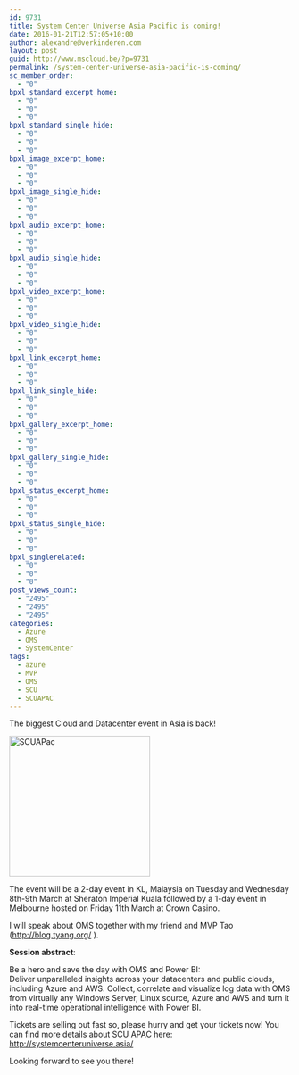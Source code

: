 ```yaml
---
id: 9731
title: System Center Universe Asia Pacific is coming!
date: 2016-01-21T12:57:05+10:00
author: alexandre@verkinderen.com
layout: post
guid: http://www.mscloud.be/?p=9731
permalink: /system-center-universe-asia-pacific-is-coming/
sc_member_order:
  - "0"
bpxl_standard_excerpt_home:
  - "0"
  - "0"
  - "0"
bpxl_standard_single_hide:
  - "0"
  - "0"
  - "0"
bpxl_image_excerpt_home:
  - "0"
  - "0"
  - "0"
bpxl_image_single_hide:
  - "0"
  - "0"
  - "0"
bpxl_audio_excerpt_home:
  - "0"
  - "0"
  - "0"
bpxl_audio_single_hide:
  - "0"
  - "0"
  - "0"
bpxl_video_excerpt_home:
  - "0"
  - "0"
  - "0"
bpxl_video_single_hide:
  - "0"
  - "0"
  - "0"
bpxl_link_excerpt_home:
  - "0"
  - "0"
  - "0"
bpxl_link_single_hide:
  - "0"
  - "0"
  - "0"
bpxl_gallery_excerpt_home:
  - "0"
  - "0"
  - "0"
bpxl_gallery_single_hide:
  - "0"
  - "0"
  - "0"
bpxl_status_excerpt_home:
  - "0"
  - "0"
  - "0"
bpxl_status_single_hide:
  - "0"
  - "0"
  - "0"
bpxl_singlerelated:
  - "0"
  - "0"
  - "0"
post_views_count:
  - "2495"
  - "2495"
  - "2495"
categories:
  - Azure
  - OMS
  - SystemCenter
tags:
  - azure
  - MVP
  - OMS
  - SCU
  - SCUAPAC
---
```

The biggest Cloud and Datacenter event in Asia is back!

<a href="http://mscloudstorage.blob.core.windows.net/mscloudstorage/2016/01/SCUAPac.png" rel="attachment wp-att-9791"><img class="size-full wp-image-9791 alignright" src="http://mscloudstorage.blob.core.windows.net/mscloudstorage/2016/01/SCUAPac.png" alt="SCUAPac" width="252" height="252" srcset="/wp-content/uploads/2016/01/SCUAPac.png 252w, /wp-content/uploads/2016/01/SCUAPac-150x150.png 150w, /wp-content/uploads/2016/01/SCUAPac-55x55.png 55w" sizes="(max-width: 252px) 100vw, 252px" /></a>

The event will be a 2-day event in KL, Malaysia on Tuesday and Wednesday 8th-9th March at Sheraton Imperial Kuala followed by a 1-day event in Melbourne hosted on Friday 11th March at Crown Casino.

I will speak about OMS together with my friend and MVP Tao (<a href="http://blog.tyang.org/" target="_blank">http://blog.tyang.org/</a> ).

**Session abstract**:

Be a hero and save the day with OMS and Power BI:  
Deliver unparalleled insights across your datacenters and public clouds, including Azure and AWS. Collect, correlate and visualize log data with OMS from virtually any Windows Server, Linux source, Azure and AWS and turn it into real-time operational intelligence with Power BI.

Tickets are selling out fast so, please hurry and get your tickets now! You can find more details about SCU APAC here: http://systemcenteruniverse.asia/

Looking forward to see you there!